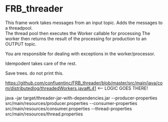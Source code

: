 # FRB_threader
This frame work takes messages from an input topic. 
Adds the messages to a threadpool.  
The thread pool then executes the Worker callable for processing
The worker then returns the result of the processing for production to an OUTPUT topic.

You are responsible for dealing with exceptions in the worker/processor.

Idempodent takes care of the rest.

Save trees.  do not print this.

https://github.com/confluentinc/FRB_threader/blob/master/src/main/java/com/distributedlog/threadedWorkers.java#L41 <-- LOGIC GOES THERE!

java -jar target/threader-jar-with-dependencies.jar --producer-properties src/main/resources/producer.properties --consumer-properties src/main/resources/consumer.properties --thread-properties src/main/resources/thread.properties
    